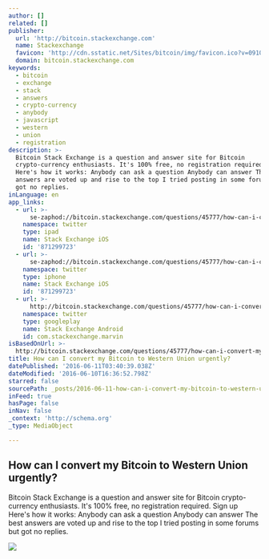 ```yaml
---
author: []
related: []
publisher:
  url: 'http://bitcoin.stackexchange.com'
  name: Stackexchange
  favicon: 'http://cdn.sstatic.net/Sites/bitcoin/img/favicon.ico?v=0910168c5c65'
  domain: bitcoin.stackexchange.com
keywords:
  - bitcoin
  - exchange
  - stack
  - answers
  - crypto-currency
  - anybody
  - javascript
  - western
  - union
  - registration
description: >-
  Bitcoin Stack Exchange is a question and answer site for Bitcoin
  crypto-currency enthusiasts. It's 100% free, no registration required. Sign up
  Here's how it works: Anybody can ask a question Anybody can answer The best
  answers are voted up and rise to the top I tried posting in some forums but
  got no replies.
inLanguage: en
app_links:
  - url: >-
      se-zaphod://bitcoin.stackexchange.com/questions/45777/how-can-i-convert-my-bitcoin-to-western-union-urgently
    namespace: twitter
    type: ipad
    name: Stack Exchange iOS
    id: '871299723'
  - url: >-
      se-zaphod://bitcoin.stackexchange.com/questions/45777/how-can-i-convert-my-bitcoin-to-western-union-urgently
    namespace: twitter
    type: iphone
    name: Stack Exchange iOS
    id: '871299723'
  - url: >-
      http://bitcoin.stackexchange.com/questions/45777/how-can-i-convert-my-bitcoin-to-western-union-urgently
    namespace: twitter
    type: googleplay
    name: Stack Exchange Android
    id: com.stackexchange.marvin
isBasedOnUrl: >-
  http://bitcoin.stackexchange.com/questions/45777/how-can-i-convert-my-bitcoin-to-western-union-urgently
title: How can I convert my Bitcoin to Western Union urgently?
datePublished: '2016-06-11T03:40:39.038Z'
dateModified: '2016-06-10T16:36:52.798Z'
starred: false
sourcePath: _posts/2016-06-11-how-can-i-convert-my-bitcoin-to-western-union-urgently.md
inFeed: true
hasPage: false
inNav: false
_context: 'http://schema.org'
_type: MediaObject

---
```

<article style=""><h1>How can I convert my Bitcoin to Western Union urgently?</h1><p>Bitcoin Stack Exchange is a question and answer site for Bitcoin crypto-currency enthusiasts. It's 100% free, no registration required. Sign up Here's how it works: Anybody can ask a question Anybody can answer The best answers are voted up and rise to the top I tried posting in some forums but got no replies.</p><img src="http://cdn.sstatic.net/Sites/bitcoin/img/apple-touch-icon.png?v=a43e5a337e6b&amp;a" /></article>